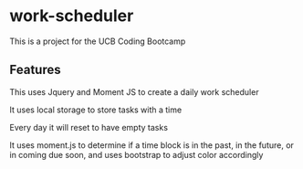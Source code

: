 # work-scheduler
This is a project for the UCB Coding Bootcamp

## Features
This uses Jquery and Moment JS to create a daily work scheduler

It uses local storage to store tasks with a time

Every day it will reset to have empty tasks

It uses moment.js to determine if a time block is in the past, in the future, or in coming due soon, and uses bootstrap to adjust color accordingly
